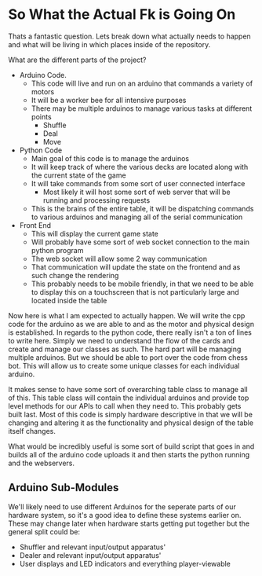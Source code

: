 # So What the Actual Fk is Going On

Thats a fantastic question. Lets break down what actually needs to happen and what will be living in which places inside of the repository.

What are the different parts of the project?

- Arduino Code.
  - This code will live and run on an arduino that commands a variety of motors
  - It will be a worker bee for all intensive purposes
  - There may be multiple arduinos to manage various tasks at different points
    - Shuffle
    - Deal
    - Move
- Python Code
  - Main goal of this code is to manage the arduinos
  - It will keep track of where the various decks are located along with the current state of the game
  - It will take commands from some sort of user connected interface
    - Most likely it will host some sort of web server that will be running and processing requests
  - This is the brains of the entire table, it will be dispatching commands to various arduinos and managing all of the serial communication
- Front End
  - This will display the current game state
  - Will probably have some sort of web socket connection to the main python program
  - The web socket will allow some 2 way communication
  - That communication will update the state on the frontend and as such change the rendering
  - This probably needs to be mobile friendly, in that we need to be able to display this on a touchscreen that is not particularly large and located inside the table

Now here is what I am expected to actually happen. We will write the cpp code for the arduino as we are able to and as the motor and physical design is established.
In regards to the python code, there really isn't a ton of lines to write here. Simply we need to understand the flow of the cards and create and manage our classes as such. The hard part will be managing multiple arduinos. But we should be able to port over the code from chess bot. This will allow us to create some unique classes for each individual arduino.

It makes sense to have some sort of overarching table class to manage all of this. This table class will contain the individual arduinos and provide top level methods for our APIs to call when they need to. This probably gets built last. Most of this code is simply hardware descriptive in that we will be changing and altering it as the functionality and physical design of the table itself changes.

What would be incredibly useful is some sort of build script that goes in and builds all of the arduino code uploads it and then starts the python running and the webservers.

## Arduino Sub-Modules
We'll likely need to use different Arduinos for the seperate parts of our hardware system, so it's a good idea to define these systems earlier on. These may change later when hardware starts getting put together but the general split could be:
- Shuffler and relevant input/output apparatus'
- Dealer and relevant input/output apparatus'
- User displays and LED indicators and everything player-viewable
